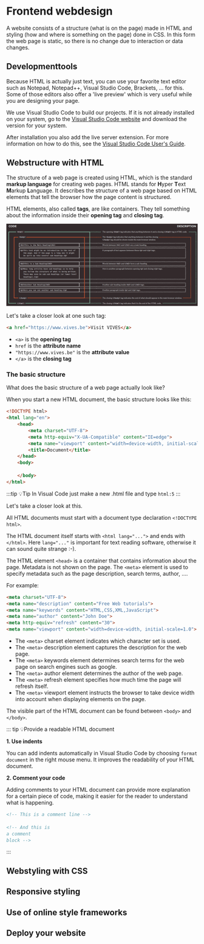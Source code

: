 # Frontend webdesign

A website consists of a structure (what is on the page) made in HTML and styling (how and where is something on the page) done in CSS. In this form the web page is static, so there is no change due to interaction or data changes.

## Developmenttools

Because HTML is actually just text, you can use your favorite text editor such as Notepad, Notepad++, Visual Studio Code, Brackets, ... for this. Some of those editors also offer a 'live preview' which is very useful while you are designing your page.

We use Visual Studio Code to build our projects. If it is not already installed on your system, go to the [Visual Studio Code website](https://code.visualstudio.com/) and download the version for your system. 

After installation you also add the live server extension. For more information on how to do this, see the [Visual Studio Code User's Guide](https://code.visualstudio.com/docs/editor/extension-marketplace).

## Webstructure with HTML

The structure of a web page is created using HTML, which is the standard **markup language** for creating web pages. HTML stands for **H**yper **T**ext **M**arkup **L**anguage. It describes the structure of a web page based on HTML elements that tell the browser how the page content is structured.

HTML elements, also called **tags**, are like containers. They tell something about the information inside their **opening tag** and **closing tag**.

![IMAGE](./images/image1.png)

Let's take a closer look at one such tag:

```html
<a href="https://www.vives.be">Visit VIVES</a>
```

* `<a>` is the **opening tag**
* `href` is the **attribute name**
* `"https://www.vives.be"` is the **attribute value**
* `</a>` is the **closing tag**

### The basic structure

What does the basic structure of a web page actually look like?

When you start a new HTML document, the basic structure looks like this:

```html
<!DOCTYPE html>
<html lang="en">
    <head>
        <meta charset="UTF-8">
        <meta http-equiv="X-UA-Compatible" content="IE=edge">
        <meta name="viewport" content="width=device-width, initial-scale=1.0">
        <title>Document</title>
    </head>
    <body>
        
    </body>
</html>
```

:::tip 💡Tip
In Visual Code just make a new .html file and type `html:5`
:::

Let's take a closer look at this.

All HTML documents must start with a document type declaration `<!DOCTYPE html>`.

The HTML document itself starts with `<html lang="...">` and ends with `</html>`. Here `lang="..."` is important for text reading software, otherwise it can sound quite strange :-).

The HTML element `<head>` is a container that contains information about the page. Metadata is not shown on the page. The `<meta>` element is used to specify metadata such as the page description, search terms, author, ....

For example:
```html
<meta charset="UTF-8">
<meta name="description" content="Free Web tutorials">
<meta name="keywords" content="HTML,CSS,XML,JavaScript">
<meta name="author" content="John Doe">
<meta http-equiv="refresh" content="30">
<meta name="viewport" content="width=device-width, initial-scale=1.0">
```

* The `<meta>` charset element indicates which character set is used.
* The `<meta>` description element captures the description for the web page.
* The `<meta>` keywords element determines search terms for the web page on search engines such as google.
* The `<meta>` author element determines the author of the web page.
* The `<meta>` refresh element specifies how much time the page will refresh itself.
* The `<meta>` viewport element instructs the browser to take device width into account when displaying elements on the page.

The visible part of the HTML document can be found between `<body>` and `</body>`.

::: tip 💡Provide a readable HTML document

**1. Use indents**

You can add indents automatically in Visual Studio Code by choosing `format document` in the right mouse menu.
It improves the readability of your HTML document.

**2. Comment your code**

Adding comments to your HTML document can provide more explanation for a certain piece of code, making it easier for the reader to understand what is happening.

```html
<!-- This is a comment line -->

<!-- And this is
a comment
block -->
```
:::


<!-- TODO : Overname cursus eigen cursus -->

## Webstyling with CSS

<!-- TODO : Overname cursus eigen cursus -->

## Responsive styling

<!-- TODO : Overname cursus eigen cursus -->

## Use of online style frameworks

<!-- TODO : Overname cursus eigen cursus -->

## Deploy your website

<!-- TODO : Overname cursus eigen cursus -->

